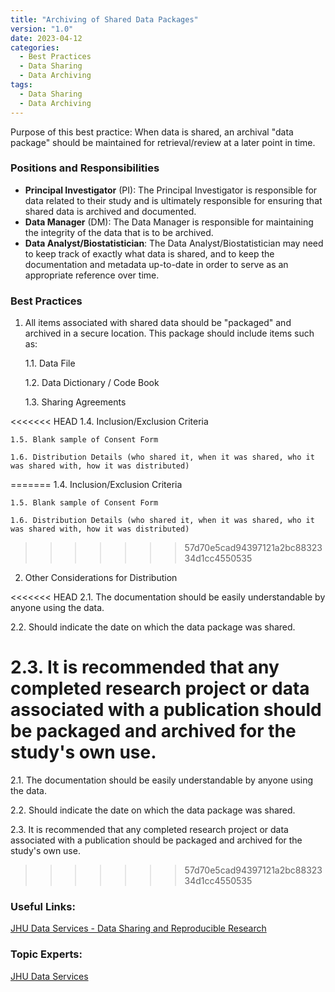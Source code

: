 ```yaml
---
title: "Archiving of Shared Data Packages"
version: "1.0"
date: 2023-04-12
categories:
  - Best Practices
  - Data Sharing
  - Data Archiving
tags:
  - Data Sharing
  - Data Archiving
---
```


Purpose of this best practice: When data is shared, an archival "data package" should be maintained for retrieval/review at a later point in time.




### Positions and Responsibilities

  - **Principal Investigator** (PI): The Principal Investigator is responsible for data related to their study and is ultimately responsible for ensuring that shared data is archived and documented.
  - **Data Manager** (DM): The Data Manager is responsible for maintaining the integrity of the data that is to be archived.
  - **Data Analyst/Biostatistician**: The Data Analyst/Biostatistician may need to keep track of exactly what data is shared, and to keep the documentation and metadata up-to-date in order to serve as an appropriate reference over time.




### Best Practices

1. All items associated with shared data should be \"packaged\" and archived in a secure location. This package should include items such as:

    1.1. Data File

    1.2. Data Dictionary / Code Book

    1.3. Sharing Agreements

<<<<<<< HEAD
    1.4. Inclusion/Exclusion Criteria

    1.5. Blank sample of Consent Form

    1.6. Distribution Details (who shared it, when it was shared, who it was shared with, how it was distributed)
=======
    1.4. Inclusion/Exclusion Criteria 

    1.5. Blank sample of Consent Form 

    1.6. Distribution Details (who shared it, when it was shared, who it was shared with, how it was distributed) 
>>>>>>> 57d70e5cad94397121a2bc8832334d1cc4550535


2. Other Considerations for Distribution

<<<<<<< HEAD
  2.1. The documentation should be easily understandable by anyone using the data.

  2.2. Should indicate the date on which the data package was shared.

  2.3. It is recommended that any completed research project or data associated with a publication should be packaged and archived for the study's own use.
=======
  2.1. The documentation should be easily understandable by anyone using the data. 

  2.2. Should indicate the date on which the data package was shared.

  2.3. It is recommended that any completed research project or data associated with a publication should be packaged and archived for the study's own use. 
>>>>>>> 57d70e5cad94397121a2bc8832334d1cc4550535




### Useful Links:

  [JHU Data Services - Data Sharing and Reproducible Research](https://dataservices.library.jhu.edu/resources/#sharing)




### Topic Experts:

[JHU Data Services](https://dataservices.library.jhu.edu)

